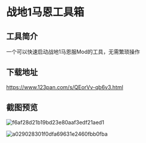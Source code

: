 # 战地1马恩工具箱

## 工具简介

一个可以快速启动战地1马恩服Mod的工具，无需繁琐操作

## 下载地址
https://www.123pan.com/s/QEorVv-qb6v3.html

## 截图预览

![f6af28d21b19bd23e80aaf3edf21aed1](https://github.com/CrazyZhang666/MarneTools/assets/28080853/b7de5652-7f3a-4af1-9e80-1886cc52e44b)

![a029028301f0dfa69631e2460fbb0fba](https://github.com/CrazyZhang666/MarneTools/assets/28080853/f8e58ca6-1ec7-42d9-9f66-4a105f6f9f9d)

